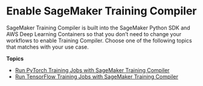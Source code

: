 # Enable SageMaker Training Compiler<a name="training-compiler-enable"></a>

SageMaker Training Compiler is built into the SageMaker Python SDK and AWS Deep Learning Containers so that you don’t need to change your workflows to enable Training Compiler\. Choose one of the following topics that matches with your use case\.

**Topics**
+ [Run PyTorch Training Jobs with SageMaker Training Compiler](training-compiler-enable-pytorch.md)
+ [Run TensorFlow Training Jobs with SageMaker Training Compiler](training-compiler-enable-tensorflow.md)